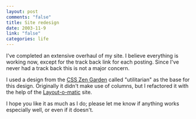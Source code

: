 ```yaml
--- 
layout: post
comments: "false"
title: Site redesign
date: 2003-11-9
link: "false"
categories: life
---
```

I've completed an extensive overhaul of my site. I believe everything is working now, except for the track back link for each posting. Since I've never had a track back this is not a major concern.

I used a design from the <a href="csszengarden.com" title="CSS Zen Garden">CSS Zen Garden</a> called "utilitarian" as the base for this design. Originally it didn't make use of columns, but I refactored it with the help of the <a href="http://www.inknoise.com/experimental/layoutomatic.php" title="Layout-a-matic">Layout-o-matic</a> site.

I hope you like it as much as I do; please let me know if anything works especially well, or even if it doesn't.
